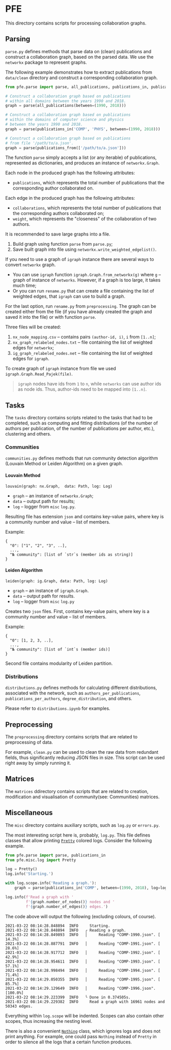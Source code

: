 # PFE

This directory contains scripts for processing collaboration graphs.

## Parsing

`parse.py` defines methods that parse data on (clean) publications and construct 
a collaboration graph, based on the parsed data.
We use the `networkx` package to represent graphs.

The following example demonstrates how to extract publications from `data/clean` directory
and construct a corresponding collaboration graph.

```python
from pfe.parse import parse, all_publications, publications_in, publications_from

# Construct a collaboration graph based on publications 
# within all domains between the years 1990 and 2018.
graph = parse(all_publications(between=(1990, 2018)))

# Construct a collaboration graph based on publications 
# within the domains of computer science and physics 
# between the years 1990 and 2018.
graph = parse(publications_in('COMP', 'PHYS', between=(1990, 2018)))

# Construct a collaboration graph based on publications
# from file '/path/to/a.json'.
graph = parse(publications_from(['/path/to/a.json']))
```

The function `parse` simply accepts a list (or any iterable) of publications, represented as
dictionaries, and produces an instance of `networkx.Graph`.

Each node in the produced graph has the following attributes:
* `publications`, which represents the total number of publications that the corresponding
  author collaborated on.

Each edge in the produced graph has the following attributes:
* `collaborations`, which represents the total number of publications that the corresponding
  authors collaborated on;
* `weight`, which represents the "closeness" of the collaboration of two authors.

It is recommended to save large graphs into a file.

1. Build graph using function `parse` from `parse.py`;
2. Save built graph into file using `networkx.write_weighted_edgelist()`.

If you need to use a graph of `igraph` instance there are several ways to convert `networkx` graph.

* You can use `igraph` function `igraph.Graph.from_networkx(g)` where `g` – graph of instance of `networks`. However, if a graph is too large, it takes much time;
* Or you can run `rename.py` that can create a file containing the list of weighted edges, that `igraph` can use to build a graph.


For the last option, run `rename.py` from `preprocessing`. The graph can be created either from the file (if you have already created the graph and saved it into the file) or with function `parse`.

Three files will be created:

1. `nx_node_mapping.csv` – contains pairs `(author-id, i)`, `i` from `[1..n]`;
2. `nx_graph_relabeled_nodes.txt` – file containing the list of weighted edges for `networkx`;
3. `ig_graph_relabeled_nodes.net` – file containing the list of weighted edges for `igraph`.

To create graph of `igraph` instance from file we used `igraph.Graph.Read_Pajek(file)`. 

> `igraph` nodes have ids from `1` to `n`, while `networks` can use author ids as node ids. 
> Thus, author-ids need to be mapped into `[1..n]`.

## Tasks

The `tasks` directory contains scripts related to the tasks that had to be completed,
such as computing and fitting distributions (of the number of authors per publication, 
of the number of publications per author, etc.), clustering and others.

### Communities 

`communities.py` defines methods that run community detection algorithm (Louvain Method or Leiden Algorithm) on a given graph.

#### Louvain Method

```
louvain(graph: nx.Graph,  data: Path, log: Log)
```

- `graph` – an instance of `networkx.Graph`;
- `data` – output path for results;
- `log` – logger from `misc` `log.py`.

Resulting file has extension `json` and contains key-value pairs, where key is a community number and value – list of members.

Example:

```
{
  "0": ["1", "2", "3", ..],
  ...,
  "№ community": [list of `str`s (member ids as string)]
}
```

#### Leiden Algorithm 

```
leiden(graph: ig.Graph, data: Path, log: Log)
```
  
- `graph` – an instance of `igraph.Graph`. 
- `data` – output path for results.
- `log` – logger from `misc` `log.py`

Creates two `json` files. First, contains key-value pairs, where key is a community number and value – list of members.

Example:

```
{
  "0": [1, 2, 3, ..],
  ...,
  "№ community": [list of `int`s (member ids)]
}
```

Second file contains modularity of Leiden partition.

### Distributions

`distributions.py` defines methods for calculating different distributions, associated with the network,
such as `authors_per_publications`, `publications_per_authors`, `degree_distribution`, and others.

Please refer to `distributions.ipynb` for examples.

## Preprocessing

The `preprocessing` directory contains scripts that are related to preprocessing of data.

For example, `clean.py` can be used to clean the raw data from redundant fields,
thus significantly reducing JSON files in size.
This script can be used right away by simply running it.

## Matrices 

The `matrices` ddirectory contains scripts that are related to creation, modification and visualisation of community(see: Communities) matrices.  

## Miscellaneous

The `misc` directory contains auxiliary scripts, such as `log.py` or `errors.py`.

The most interesting script here is, probably, `log.py`. 
This file defines classes that allow printing [`Pretty`](misc/log/pretty.py) colored logs.
Consider the following example.

```python
from pfe.parse import parse, publications_in
from pfe.misc.log import Pretty

log = Pretty()
log.info('Starting.')

with log.scope.info('Reading a graph.'):
    graph = parse(publications_in('COMP', between=(1990, 2018), log=log))

log.info(f'Read a graph with '
         f'{graph.number_of_nodes()} nodes and '
         f'{graph.number_of_edges()} edges.')
```

The code above will output the following (excluding colours, of course).

```
2021-03-22 08:14:28.848894  INFO     Starting.
2021-03-22 08:14:28.848894  INFO   ╭ Reading a graph.
2021-03-22 08:14:28.849893  INFO   │     Reading "COMP-1990.json". [ 14.3%]
2021-03-22 08:14:28.887791  INFO   │     Reading "COMP-1991.json". [ 28.6%]
2021-03-22 08:14:28.917712  INFO   │     Reading "COMP-1992.json". [ 42.9%]
2021-03-22 08:14:28.954611  INFO   │     Reading "COMP-1993.json". [ 57.1%]
2021-03-22 08:14:28.998494  INFO   │     Reading "COMP-1994.json". [ 71.4%]
2021-03-22 08:14:29.050355  INFO   │     Reading "COMP-1995.json". [ 85.7%]
2021-03-22 08:14:29.129649  INFO   │     Reading "COMP-1996.json". [100.0%]
2021-03-22 08:14:29.223399  INFO   ╰ Done in 0.374505s.
2021-03-22 08:14:29.229382  INFO     Read a graph with 16961 nodes and 50343 edges.
```

Everything within `log.scope` will be indented.
Scopes can also contain other scopes, thus increasing the nesting level.

There is also a convenient [`Nothing`](misc/log/nothing.py) class, 
which ignores logs and does not print anything.
For example, one could pass `Nothing` instead of `Pretty` 
in order to silence all the logs that a certain function produces.
